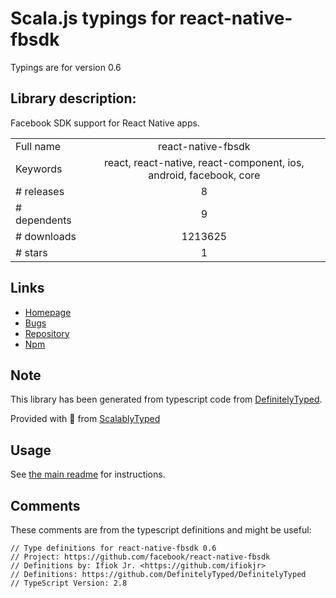 
# Scala.js typings for react-native-fbsdk

Typings are for version 0.6

## Library description:
Facebook SDK support for React Native apps.

|                    |                 |
| ------------------ | :-------------: |
| Full name          | react-native-fbsdk |
| Keywords           | react, react-native, react-component, ios, android, facebook, core |
| # releases         | 8 |
| # dependents       | 9 |
| # downloads        | 1213625 |
| # stars            | 1 |

## Links
- [Homepage](https://github.com/facebook/react-native-fbsdk/)
- [Bugs](https://github.com/facebook/react-native-fbsdk/issues)
- [Repository](https://github.com/facebook/react-native-fbsdk)
- [Npm](https://www.npmjs.com/package/react-native-fbsdk)
    


## Note
This library has been generated from typescript code from [DefinitelyTyped](https://definitelytyped.org).

Provided with :purple_heart: from [ScalablyTyped](https://github.com/oyvindberg/ScalablyTyped)

## Usage
See [the main readme](../../readme.md) for instructions.

## Comments

These comments are from the typescript definitions and might be useful:
```
// Type definitions for react-native-fbsdk 0.6
// Project: https://github.com/facebook/react-native-fbsdk
// Definitions by: Ifiok Jr. <https://github.com/ifiokjr>
// Definitions: https://github.com/DefinitelyTyped/DefinitelyTyped
// TypeScript Version: 2.8

```

